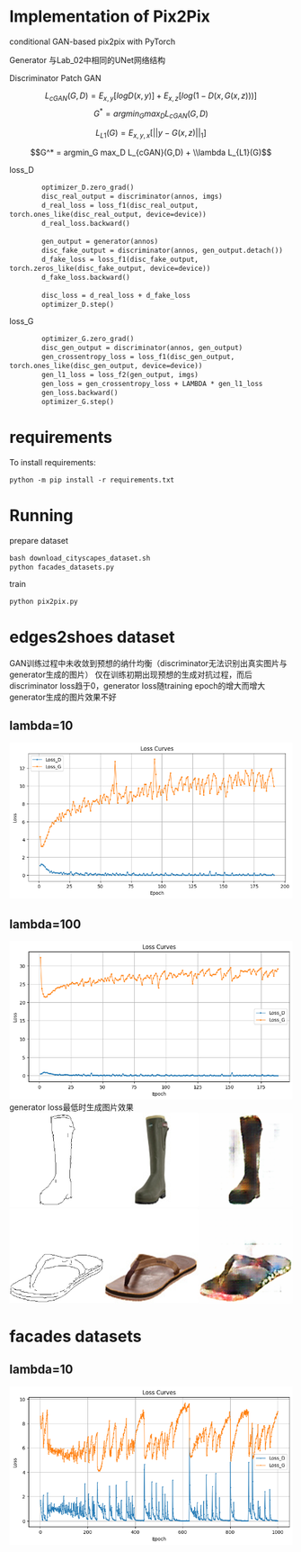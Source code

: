 # Implementation of Pix2Pix
conditional GAN-based pix2pix with PyTorch

Generator 与Lab_02中相同的UNet网络结构

Discriminator  Patch GAN


$$L_{cGAN}(G,D) = E_{x,y}[logD(x,y)] + E_{x,z}[log(1-D(x,G(x,z)))]$$
$$G^* = argmin_G max_D L_{cGAN}(G,D)$$


$$L_{L1}(G) = E_{x,y,x}[\left|\left|y-G(x,z)\right|\right|_1]$$

$$G^* = argmin_G max_D  L_{cGAN}(G,D) + \\lambda L_{L1}(G)$$

loss_D
```
        optimizer_D.zero_grad()
        disc_real_output = discriminator(annos, imgs)
        d_real_loss = loss_f1(disc_real_output, torch.ones_like(disc_real_output, device=device))
        d_real_loss.backward()

        gen_output = generator(annos)
        disc_fake_output = discriminator(annos, gen_output.detach())
        d_fake_loss = loss_f1(disc_fake_output, torch.zeros_like(disc_fake_output, device=device))
        d_fake_loss.backward()

        disc_loss = d_real_loss + d_fake_loss
        optimizer_D.step()
```

loss_G
```
        optimizer_G.zero_grad()
        disc_gen_output = discriminator(annos, gen_output)
        gen_crossentropy_loss = loss_f1(disc_gen_output, torch.ones_like(disc_gen_output, device=device))
        gen_l1_loss = loss_f2(gen_output, imgs)
        gen_loss = gen_crossentropy_loss + LAMBDA * gen_l1_loss
        gen_loss.backward()
        optimizer_G.step()
```


# requirements
To install requirements:
```
python -m pip install -r requirements.txt
```

# Running
prepare dataset
```
bash download_cityscapes_dataset.sh
python facades_datasets.py
```

train
```
python pix2pix.py
```

# edges2shoes dataset
GAN训练过程中未收敛到预想的纳什均衡（discriminator无法识别出真实图片与generator生成的图片）
仅在训练初期出现预想的生成对抗过程，而后discriminator loss趋于0，generator loss随training epoch的增大而增大
generator生成的图片效果不好
## lambda=10
![](Image/10.png)
## lambda=100
![](Image/100.png)
generator loss最低时生成图片效果
![](Image/result_3.png)
![](Image/result_5.png)

# facades datasets
## lambda=10
![](Image/10_1.png)
